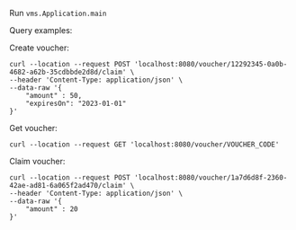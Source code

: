 Run `vms.Application.main`

Query examples:

Create voucher:
```avro idl
curl --location --request POST 'localhost:8080/voucher/12292345-0a0b-4682-a62b-35cdbbde2d8d/claim' \
--header 'Content-Type: application/json' \
--data-raw '{
    "amount" : 50,
    "expiresOn": "2023-01-01"
}'
```

Get voucher:
```avro idl
curl --location --request GET 'localhost:8080/voucher/VOUCHER_CODE'
```

Claim voucher:
```avro idl
curl --location --request POST 'localhost:8080/voucher/1a7d6d8f-2360-42ae-ad81-6a065f2ad470/claim' \
--header 'Content-Type: application/json' \
--data-raw '{
    "amount" : 20
}'
```

